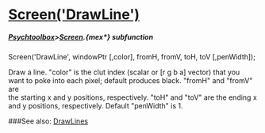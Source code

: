# [Screen('DrawLine')](Screen-DrawLine) 
##### [Psychtoolbox](Psychtoolbox)>[Screen](Screen).{mex*} subfunction

Screen('DrawLine', windowPtr [,color], fromH, fromV, toH, toV [,penWidth]);

Draw a line. "color" is the clut index (scalar or [r g b a] vector) that you  
want to poke into each pixel; default produces black. "fromH" and "fromV" are  
the starting x and y positions, respectively. "toH" and "toV" are the ending x  
and y positions, respectively. Default "penWidth" is 1.   


###See also:
[DrawLines](Screen-DrawLines)
